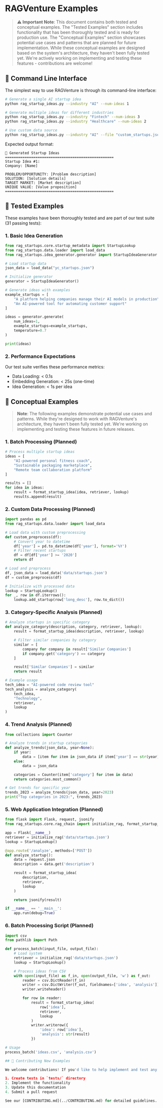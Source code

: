 # RAGVenture Examples

> **⚠️ Important Note**: This document contains both tested and conceptual examples. The "Tested Examples" section includes functionality that has been thoroughly tested and is ready for production use. The "Conceptual Examples" section showcases potential use cases and patterns that are planned for future implementation. While these conceptual examples are designed based on the system's architecture, they haven't been fully tested yet. We're actively working on implementing and testing these features - contributions are welcome!

## 🎯 Command Line Interface

The simplest way to use RAGVenture is through its command-line interface:

```bash
# Generate a single AI startup idea
python rag_startup_ideas.py --industry "AI" --num-ideas 1

# Generate multiple ideas for different industries
python rag_startup_ideas.py --industry "Fintech" --num-ideas 3
python rag_startup_ideas.py --industry "Healthcare" --num-ideas 2

# Use custom data source
python rag_startup_ideas.py --industry "AI" --file "custom_startups.json"
```

Expected output format:
```
🚀 Generated Startup Ideas
==================================================
Startup Idea #1:
Company: [Name]

PROBLEM/OPPORTUNITY: [Problem description]
SOLUTION: [Solution details]
TARGET MARKET: [Market description]
UNIQUE VALUE: [Value proposition]
==================================================
```

## 🧪 Tested Examples

These examples have been thoroughly tested and are part of our test suite (31 passing tests):

### 1. Basic Idea Generation

```python
from rag_startups.core.startup_metadata import StartupLookup
from rag_startups.data.loader import load_data
from rag_startups.idea_generator.generator import StartupIdeaGenerator

# Load startup data
json_data = load_data("yc_startups.json")

# Initialize generator
generator = StartupIdeaGenerator()

# Generate ideas with examples
example_startups = [
    "A platform helping companies manage their AI models in production",
    "An AI-powered tool for automating customer support"
]

ideas = generator.generate(
    num_ideas=1,
    example_startups=example_startups,
    temperature=0.7
)

print(ideas)
```

### 2. Performance Expectations

Our test suite verifies these performance metrics:
- Data Loading: < 0.1s
- Embedding Generation: < 25s (one-time)
- Idea Generation: < 1s per idea

## 🔮 Conceptual Examples

> **Note**: The following examples demonstrate potential use cases and patterns. While they're designed to work with RAGVenture's architecture, they haven't been fully tested yet. We're working on implementing and testing these features in future releases.

### 1. Batch Processing (Planned)

```python
# Process multiple startup ideas
ideas = [
    "AI-powered personal fitness coach",
    "Sustainable packaging marketplace",
    "Remote team collaboration platform"
]

results = []
for idea in ideas:
    result = format_startup_idea(idea, retriever, lookup)
    results.append(result)
```

### 2. Custom Data Processing (Planned)

```python
import pandas as pd
from rag_startups.data.loader import load_data

# Load data with custom preprocessing
def custom_preprocess(df):
    # Convert year to datetime
    df['year'] = pd.to_datetime(df['year'], format='%Y')
    # Filter recent startups
    df = df[df['year'] >= '2020']
    return df

# Load and preprocess
df, json_data = load_data('data/startups.json')
df = custom_preprocess(df)

# Initialize with processed data
lookup = StartupLookup()
for _, row in df.iterrows():
    lookup.add_startup(row['long_desc'], row.to_dict())
```

### 3. Category-Specific Analysis (Planned)

```python
# Analyze startups in specific category
def analyze_category(description, category, retriever, lookup):
    result = format_startup_idea(description, retriever, lookup)

    # Filter similar companies by category
    similar = [
        company for company in result['Similar Companies']
        if company.get('category') == category
    ]

    result['Similar Companies'] = similar
    return result

# Example usage
tech_idea = "AI-powered code review tool"
tech_analysis = analyze_category(
    tech_idea,
    "Technology",
    retriever,
    lookup
)
```

### 4. Trend Analysis (Planned)

```python
from collections import Counter

# Analyze trends in startup categories
def analyze_trends(json_data, year=None):
    if year:
        data = [item for item in json_data if item['year'] == str(year)]
    else:
        data = json_data

    categories = Counter(item['category'] for item in data)
    return categories.most_common()

# Get trends for specific year
trends_2023 = analyze_trends(json_data, year=2023)
print("Top categories in 2023:", trends_2023)
```

### 5. Web Application Integration (Planned)

```python
from flask import Flask, request, jsonify
from rag_startups.core.rag_chain import initialize_rag, format_startup_idea

app = Flask(__name__)
retriever = initialize_rag('data/startups.json')
lookup = StartupLookup()

@app.route('/analyze', methods=['POST'])
def analyze_startup():
    data = request.json
    description = data.get('description')

    result = format_startup_idea(
        description,
        retriever,
        lookup
    )

    return jsonify(result)

if __name__ == '__main__':
    app.run(debug=True)
```

### 6. Batch Processing Script (Planned)

```python
import csv
from pathlib import Path

def process_batch(input_file, output_file):
    # Load system
    retriever = initialize_rag('data/startups.json')
    lookup = StartupLookup()

    # Process ideas from CSV
    with open(input_file) as f_in, open(output_file, 'w') as f_out:
        reader = csv.DictReader(f_in)
        writer = csv.DictWriter(f_out, fieldnames=['idea', 'analysis'])
        writer.writeheader()

        for row in reader:
            result = format_startup_idea(
                row['idea'],
                retriever,
                lookup
            )
            writer.writerow({
                'idea': row['idea'],
                'analysis': str(result)
            })

# Usage
process_batch('ideas.csv', 'analysis.csv')

## 🤝 Contributing New Examples

We welcome contributions! If you'd like to help implement and test any of the conceptual examples or add new ones:

1. Create tests in `tests/` directory
2. Implement the functionality
3. Update this documentation
4. Submit a pull request

See our [CONTRIBUTING.md](../CONTRIBUTING.md) for detailed guidelines.
